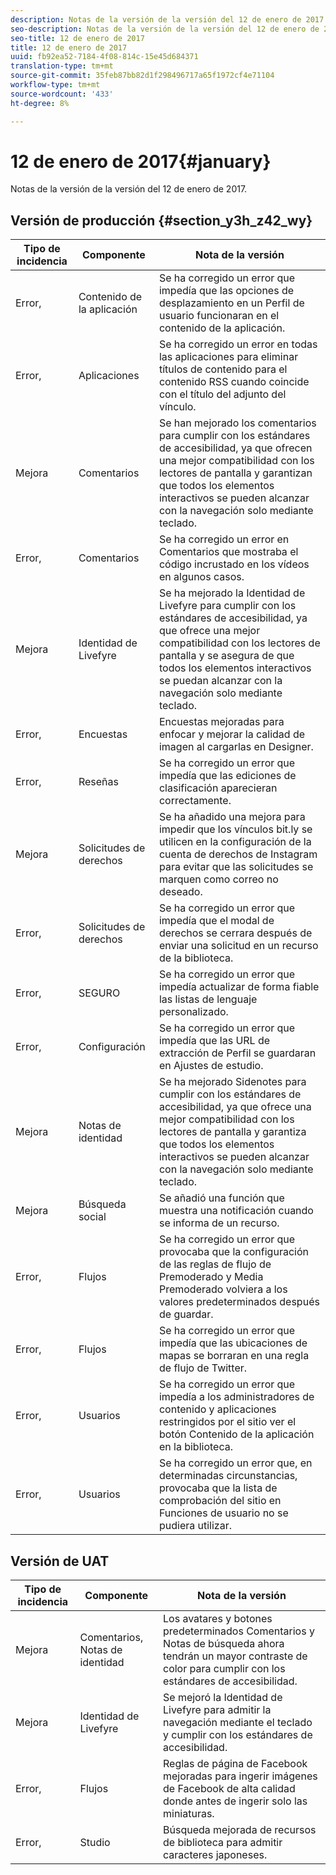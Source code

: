 ```yaml
---
description: Notas de la versión de la versión del 12 de enero de 2017.
seo-description: Notas de la versión de la versión del 12 de enero de 2017.
seo-title: 12 de enero de 2017
title: 12 de enero de 2017
uuid: fb92ea52-7184-4f08-814c-15e45d684371
translation-type: tm+mt
source-git-commit: 35feb87bb82d1f298496717a65f1972cf4e71104
workflow-type: tm+mt
source-wordcount: '433'
ht-degree: 8%

---
```



# 12 de enero de 2017{#january}

Notas de la versión de la versión del 12 de enero de 2017.

## Versión de producción {#section_y3h_z42_wy}

| Tipo de incidencia | Componente | Nota de la versión |
|--- |--- |--- |
| Error, | Contenido de la aplicación | Se ha corregido un error que impedía que las opciones de desplazamiento en un Perfil de usuario funcionaran en el contenido de la aplicación. |
| Error, | Aplicaciones | Se ha corregido un error en todas las aplicaciones para eliminar títulos de contenido para el contenido RSS cuando coincide con el título del adjunto del vínculo. |
| Mejora | Comentarios | Se han mejorado los comentarios para cumplir con los estándares de accesibilidad, ya que ofrecen una mejor compatibilidad con los lectores de pantalla y garantizan que todos los elementos interactivos se pueden alcanzar con la navegación solo mediante teclado. |
| Error, | Comentarios | Se ha corregido un error en Comentarios que mostraba el código incrustado en los vídeos en algunos casos. |
| Mejora | Identidad de Livefyre | Se ha mejorado la Identidad de Livefyre para cumplir con los estándares de accesibilidad, ya que ofrece una mejor compatibilidad con los lectores de pantalla y se asegura de que todos los elementos interactivos se puedan alcanzar con la navegación solo mediante teclado. |
| Error, | Encuestas | Encuestas mejoradas para enfocar y mejorar la calidad de imagen al cargarlas en Designer. |
| Error, | Reseñas | Se ha corregido un error que impedía que las ediciones de clasificación aparecieran correctamente. |
| Mejora | Solicitudes de derechos | Se ha añadido una mejora para impedir que los vínculos bit.ly se utilicen en la configuración de la cuenta de derechos de Instagram para evitar que las solicitudes se marquen como correo no deseado. |
| Error, | Solicitudes de derechos | Se ha corregido un error que impedía que el modal de derechos se cerrara después de enviar una solicitud en un recurso de la biblioteca. |
| Error, | SEGURO | Se ha corregido un error que impedía actualizar de forma fiable las listas de lenguaje personalizado. |
| Error, | Configuración | Se ha corregido un error que impedía que las URL de extracción de Perfil se guardaran en Ajustes de estudio. |
| Mejora | Notas de identidad | Se ha mejorado Sidenotes para cumplir con los estándares de accesibilidad, ya que ofrece una mejor compatibilidad con los lectores de pantalla y garantiza que todos los elementos interactivos se pueden alcanzar con la navegación solo mediante teclado. |
| Mejora | Búsqueda social | Se añadió una función que muestra una notificación cuando se informa de un recurso. |
| Error, | Flujos | Se ha corregido un error que provocaba que la configuración de las reglas de flujo de Premoderado y Media Premoderado volviera a los valores predeterminados después de guardar. |
| Error, | Flujos | Se ha corregido un error que impedía que las ubicaciones de mapas se borraran en una regla de flujo de Twitter. |
| Error, | Usuarios | Se ha corregido un error que impedía a los administradores de contenido y aplicaciones restringidos por el sitio ver el botón Contenido de la aplicación en la biblioteca. |
| Error, | Usuarios | Se ha corregido un error que, en determinadas circunstancias, provocaba que la lista de comprobación del sitio en Funciones de usuario no se pudiera utilizar. |


## Versión de UAT

| Tipo de incidencia | Componente | Nota de la versión |
|--- |--- |--- |
| Mejora | Comentarios, Notas de identidad | Los avatares y botones predeterminados Comentarios y Notas de búsqueda ahora tendrán un mayor contraste de color para cumplir con los estándares de accesibilidad. |
| Mejora | Identidad de Livefyre | Se mejoró la Identidad de Livefyre para admitir la navegación mediante el teclado y cumplir con los estándares de accesibilidad. |
| Error, | Flujos | Reglas de página de Facebook mejoradas para ingerir imágenes de Facebook de alta calidad donde antes de ingerir solo las miniaturas. |
| Error, | Studio | Búsqueda mejorada de recursos de biblioteca para admitir caracteres japoneses. |

